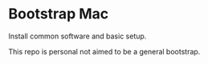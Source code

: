 # Bootstrap Mac

Install common software and basic setup.

This repo is personal not aimed to be a general bootstrap.
